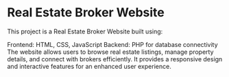 # Real Estate Broker Website
This project is a Real Estate Broker Website built using:

Frontend: HTML, CSS, JavaScript
Backend: PHP for database connectivity
The website allows users to browse real estate listings, manage property details, and connect with brokers efficiently. It provides a responsive design and interactive features for an enhanced user experience.
